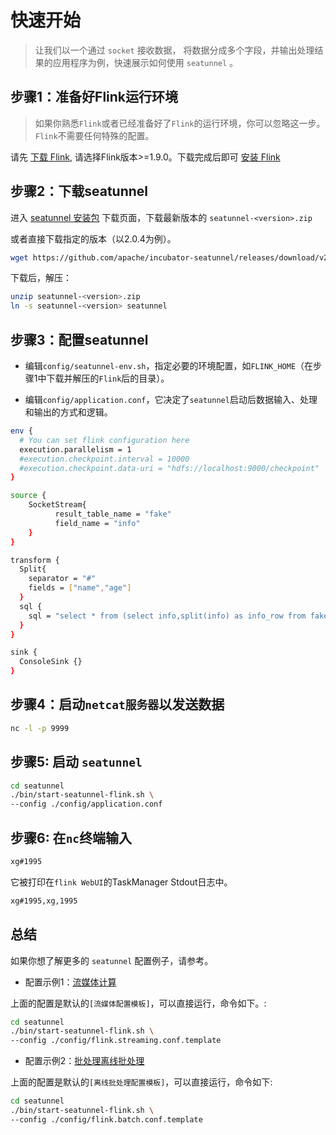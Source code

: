 # 快速开始

> 让我们以一个通过 `socket` 接收数据， 将数据分成多个字段，并输出处理结果的应用程序为例，快速展示如何使用 `seatunnel` 。

## 步骤1：准备好Flink运行环境

> 如果你熟悉`Flink`或者已经准备好了`Flink`的运行环境，你可以忽略这一步。`Flink`不需要任何特殊的配置。

请先 [下载 Flink](https://flink.apache.org/downloads.html), 请选择Flink版本>=1.9.0。下载完成后即可 [安装 Flink](https://nightlies.apache.org/flink/flink-docs-release-1.14/zh/docs/deployment/resource-providers/standalone/overview/)

## 步骤2：下载seatunnel

进入 [seatunnel 安装包](https://github.com/apache/incubator-seatunnel/releases) 下载页面，下载最新版本的 `seatunnel-<version>.zip`

或者直接下载指定的版本（以2.0.4为例）。

```bash
wget https://github.com/apache/incubator-seatunnel/releases/download/v2.0.4/waterdrop-dist-2.0.4-2.11.8-release.zip -O seatunnel-2.0.4.zip
```

下载后，解压：

```bash
unzip seatunnel-<version>.zip
ln -s seatunnel-<version> seatunnel
```

## 步骤3：配置seatunnel

- 编辑`config/seatunnel-env.sh`，指定必要的环境配置，如`FLINK_HOME`（在步骤1中下载并解压的`Flink`后的目录）。

- 编辑`config/application.conf`，它决定了`seatunnel`启动后数据输入、处理和输出的方式和逻辑。

```bash
env {
  # You can set flink configuration here
  execution.parallelism = 1
  #execution.checkpoint.interval = 10000
  #execution.checkpoint.data-uri = "hdfs://localhost:9000/checkpoint"
}

source {
    SocketStream{
          result_table_name = "fake"
          field_name = "info"
    }
}

transform {
  Split{
    separator = "#"
    fields = ["name","age"]
  }
  sql {
    sql = "select * from (select info,split(info) as info_row from fake) t1"
  }
}

sink {
  ConsoleSink {}
}

```

## 步骤4：启动`netcat服务器`以发送数据

```bash
nc -l -p 9999
```

## 步骤5: 启动 `seatunnel`

```bash
cd seatunnel
./bin/start-seatunnel-flink.sh \
--config ./config/application.conf
```

## 步骤6: 在`nc`终端输入

```bash
xg#1995
```

它被打印在`flink WebUI`的TaskManager Stdout日志中。

```bash
xg#1995,xg,1995
```

## 总结

如果你想了解更多的 `seatunnel` 配置例子，请参考。

- 配置示例1：[流媒体计算](https://github.com/apache/incubator-seatunnel/blob/dev/config/flink.streaming.conf.template)

上面的配置是默认的`[流媒体配置模板]`，可以直接运行，命令如下。:

```bash
cd seatunnel
./bin/start-seatunnel-flink.sh \
--config ./config/flink.streaming.conf.template
```

- 配置示例2：[批处理离线批处理](https://github.com/apache/incubator-seatunnel/blob/dev/config/flink.batch.conf.template)

上面的配置是默认的`[离线批处理配置模板]`，可以直接运行，命令如下:

```bash
cd seatunnel
./bin/start-seatunnel-flink.sh \
--config ./config/flink.batch.conf.template
```